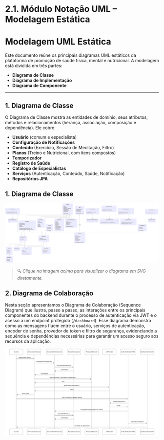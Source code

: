 # 2.1. Módulo Notação UML – Modelagem Estática

# Modelagem UML Estática

Este documento reúne os principais diagramas UML estáticos da plataforma de promoção de saúde física, mental e nutricional. A modelagem está dividida em três partes:

- **Diagrama de Classe**  
- **Diagrama de Implementação**  
- **Diagrama de Componente**  

---

## 1. Diagrama de Classe

O Diagrama de Classe mostra as entidades de domínio, seus atributos, métodos e relacionamentos (herança, associação, composição e dependência). Ele cobre:

- **Usuário** (comum e especialista)  
- **Configuração de Notificações**  
- **Conteúdo** (Exercício, Sessão de Meditação, Filtro)  
- **Planos** (Treino e Nutricional, com itens compostos)  
- **Temporizador**  
- **Registro de Saúde**  
- **Catálogo de Especialistas**  
- **Serviços** (Autenticação, Conteúdo, Saúde, Notificação)  
- **Repositórios JPA**  

## 1. Diagrama de Classe

[![Diagrama de Classe](../assets/DiagramaClasse.png)](https://cdn.discordapp.com/attachments/916366985221255238/1367287705410732103/Editor___Mermaid_Chart-2025-04-30-232649.png?ex=68140967&is=6812b7e7&hm=01331c24723ed4a907a5dd3cae13171f5b1221a51a9fe812d38be528008f7431&)

> 🔍 *Clique na imagem acima para visualizar o diagrama em SVG diretamente.*

## 2. Diagrama de Colaboração

Nesta seção apresentamos o Diagrama de Colaboração (Sequence Diagram) que ilustra, passo a passo, as interações entre os principais componentes do backend durante o processo de autenticação via JWT e o acesso a um endpoint protegido (`/dashboard`). Esse diagrama demonstra como as mensagens fluem entre o usuário, serviços de autenticação, encoder de senha, provedor de token e filtro de segurança, evidenciando a sequência e dependências necessárias para garantir um acesso seguro aos recursos da aplicação.  

![Diagrama de Classe](../assets/DiagramaColaboracao.png)
